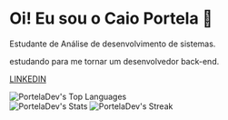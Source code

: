 <h1>Oi! Eu sou o Caio Portela 👋</h1>
<p>Estudante de Análise de desenvolvimento de sistemas.</p>
<p>estudando para me tornar um desenvolvedor back-end.</p>

<a href="http://https://www.linkedin.com/in/caioportelas/">LINKEDIN</a></br>

![PortelaDev's Top Languages](https://github-readme-stats.vercel.app/api/top-langs/?username=PortelaDev&theme=tokyonight&show_icons=true&hide_border=true&layout=compact)</br>
![PortelaDev's Stats](https://github-readme-stats.vercel.app/api?username=PortelaDev&theme=tokyonight&show_icons=true&hide_border=true&count_private=false)
![PortelaDev's Streak](https://github-readme-streak-stats.herokuapp.com/?user=PortelaDev&theme=tokyonight&hide_border=true)
